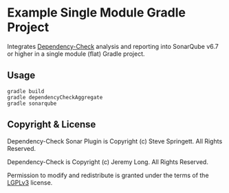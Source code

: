 Example Single Module Gradle Project
=====================================

Integrates [Dependency-Check] analysis and reporting into SonarQube v6.7 or higher in a single module (flat) Gradle project.

Usage
-------------------

```
gradle build
gradle dependencyCheckAggregate
gradle sonarqube
```

Copyright & License
-------------------

Dependency-Check Sonar Plugin is Copyright (c) Steve Springett. All Rights Reserved.

Dependency-Check is Copyright (c) Jeremy Long. All Rights Reserved.

Permission to modify and redistribute is granted under the terms of the [LGPLv3] license.

  [LGPLv3]: http://www.gnu.org/licenses/lgpl.txt
  [Dependency-Check]: https://www.owasp.org/index.php/OWASP_Dependency_Check
